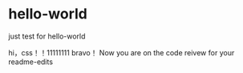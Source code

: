 # hello-world
just test for hello-world

hi，css！！11111111
bravo！ Now you are on the code reivew for your readme-edits
